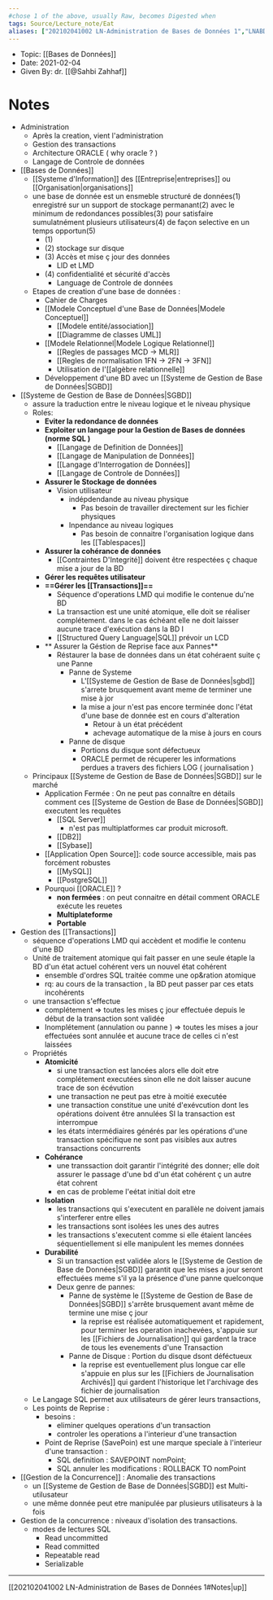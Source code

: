 ```yaml
---
#chose 1 of the above, usually Raw, becomes Digested when 
tags: Source/Lecture_note/Eat
aliases: ["202102041002 LN-Administration de Bases de Données 1","LNABD1", ] 
---
```

<!--topic should reference the big themes of a certain lecture, not necessarily the Title of the Course -->
* Topic: [[Bases de Données]]
* Date: 2021-02-04
* Given By: dr. [[@Sahbi Zahhaf]]


# Notes 
<!-- hello -->
* Administration
	* Après la creation, vient l'administration 
	* Gestion des transactions 
	* Architecture ORACLE ( why oracle ? )
	* Langage de Controle de données
* [[Bases de Données]] 
	* [[Systeme d'Information]] des [[Entreprise|entreprises]] ou [[Organisation|organisations]]
	* une base de donnée est un ensmeble structuré de données(1) enregistré sur un support de stockage permanant(2) avec le minimum de redondances possibles(3) pour satisfaire sumulatnément plusieurs utilisateurs(4) de façon selective en un temps opportun(5)
		* (1) 
		* (2) stockage sur disque
		* (3) Accès et mise ç jour des données 
			* LID et LMD
		* (4) confidentialité et sécurité d'accès
			* Language de Controle de données
	* Etapes de creation d'une base de données : 
		* Cahier de Charges 
		* [[Modele Conceptuel d'une Base de Données|Modele Conceptuel]]
			* [[Modele entité/association]]
			* [[Diagramme de classes UML]] 
		* [[Modele Relationnel|Modele Logique Relationnel]]
			* [[Regles de passages  MCD -> MLR]]
			* [[Regles de normalisation 1FN -> 2FN -> 3FN]]
			* Utilisation de l'[[algèbre relationnelle]]
		* Développement d'une BD avec un [[Systeme de Gestion de Base de Données|SGBD]]
* [[Systeme de Gestion de Base de Données|SGBD]]
	* assure la traduction entre le niveau logique et le niveau physique
	* Roles: 
		* **Eviter la redondance de données** 
		* **Exploiter un langage pour la Gestion de Bases de données (norme SQL )**
			* [[Langage de Definition de Données]]
			* [[Langage de Manipulation de Données]]
			* [[Langage d'Interrogation de Données]]
			* [[Langage de Controle de Données]]
		* **Assurer le Stockage de données**  
			* Vision utilisateur 
				*  indépdendande au niveau physique 
					*  Pas besoin de travailler directement sur les fichier physiques 
				*  Inpendance au niveau logiques 
					*  Pas besoin de connaitre l'organisation logique dans les [[Tablespaces]]
		*  **Assurer la cohérance de données**
			*  [[Contraintes D'Integrité]] doivent être respectées ç chaque mise a jour de la BD
		*  **Gérer les requêtes utilisateur**
		*  **==Gérer les [[Transactions]]==**
			*  Séquence d'operations LMD qui modifie le contenue du'ne BD 
			*  La transaction est une unité atomique, elle doit se réaliser complétement. dans le cas échéant elle ne doit laisser aucune trace d'exécution dans la BD l
			*  [[Structured Query Language|SQL]] prévoir un LCD
		* ** Assurer la Géstion de Reprise face aux Pannes** 
			*  Réstaurer la base de données dans un état cohéraent suite ç une Panne 
				*  Panne de Systeme 
					*  L'[[Systeme de Gestion de Base de Données|sgbd]] s'arrete brusquement avant meme de terminer une mise à jor
					*  la mise a jour n'est pas encore terminée donc l'état d'une base de donnée est en cours d'alteration
						*  Retour à un état précédent 
						*  achevage automatique de la mise à jours en cours
				*  Panne de disque
					* Portions du disque sont défectueux   
					* ORACLE permet de récuperer les informations perdues a travers des fichiers LOG ( journalisation )
	* Principaux [[Systeme de Gestion de Base de Données|SGBD]] sur le marché 
		* Application Fermée : On ne peut pas connaître en détails comment ces [[Systeme de Gestion de Base de Données|SGBD]] executent les requêtes
			* [[SQL Server]]
				* n'est pas multiplatformes car produit microsoft.
			* [[DB2]]
			* [[Sybase]]
		* [[Application Open Source]]: code source accessible, mais pas forcément robustes
			* [[MySQL]]
			* [[PostgreSQL]]
		* Pourquoi [[ORACLE]] ?
			* **non fermées** : on peut connaitre en détail comment ORACLE exécute les reuetes 
			* **Multiplateforme**
			* **Portable**
* Gestion des [[Transactions]]
	* séquence d'operations LMD qui accèdent et modifie le contenu d'une BD 
	* Unité de traitement atomique qui fait passer en une seule étaple la BD d'un état actuel cohérent vers un nouvel état cohérent 
		* ensemble d'ordres SQL traitée comme une op&ration atomique
		* rq: au cours de la transaction , la BD peut passer par ces etats incohérents 
	* une transaction s'effectue
		* complétement => toutes les mises ç jour effectuée depuis le début de la transaction sont validée
		* Inomplétement (annulation ou panne ) => toutes les mises a jour effectuées sont annulée et aucune trace de celles ci n'est laissées 
	* Propriétés 
		* **Atomicité**
			* si une transaction est lancées alors elle doit etre complétement executées sinon elle ne doit laisser aucune trace de son écévution
			* une transaction ne peut pas etre à moitié executée 
			* une transaction constitue une unité d'exévcution dont les opérations doivent être annulées SI la transaction est interrompue 
			* les états intermédiaires générés par les opérations d'une transaction spécifique ne sont pas visibles aux autres transactions concurrents 
		* **Cohérance**
			* une transsaction doit garantir l'intégrité des donner; elle doit assurer le passage d'une bd d'un état cohérent ç un autre état cohrent 
			* en cas de probleme l'eétat initial doit etre 
		* **Isolation** 
			* les transactions qui s'executent en parallèle ne doivent jamais s'interferer entre elles 
			* les transactions sont isolées les unes des autres 
			* les transactions s'executent comme si elle étaient lancées séquentiellement si elle manipulent les memes données 
		* **Durabilité**
			* Si un transaction est validée alors le [[Systeme de Gestion de Base de Données|SGBD]] garantit que les mises a jour seront effectuées meme s'il ya la présence d'une panne quelconque 
			* Deux genre de pannes: 
				* Panne de système le [[Systeme de Gestion de Base de Données|SGBD]] s'arrête brusquement avant même de termine une mise ç jour 
					* la reprise est réalisée automatiquement et rapidement, pour terminer les operation inachevées, s'appuie sur les [[Fichiers de Journalisation]] qui gardent la trace de tous les evenements d'une Transaction
				* Panne de Disque : Portion du disque dsont déféctueux
					* la reprise est eventuellement plus longue car elle s'appuie en plus sur les [[Fichiers de Journalisation Archivés]] qui gardent l'historique let l'archivage des fichier de journalisation
	* Le Langage SQL permet aux utilisateurs de gérer leurs transactions,
	* Les points de Reprise : 
		* besoins : 
			* eliminer quelques operations d'un transaction 
			* controler les operations a l'interieur d'une transaction 
		* Point de Reprise (SavePoin) est une marque speciale à l'interieur d'une transaction : 
			* SQL definition : SAVEPOINT nomPoint;
			* SQL annuler les modifications : ROLLBACK TO nomPoint
* [[Gestion de la Concurrence]] : Anomalie des transactions
	* un [[Systeme de Gestion de Base de Données|SGBD]] est Multi-utilusateur
	* une même donnée peut etre manipulée par plusieurs utilisateurs à la fois 
* Gestion de la concurrence : niveaux d'isolation des transactions.
	* modes de lectures SQL 
		* Read uncommitted
		* Read committed 
		* Repeatable read 
		* Serializable 


---
[[202102041002 LN-Administration de Bases de Données 1#Notes|up]]